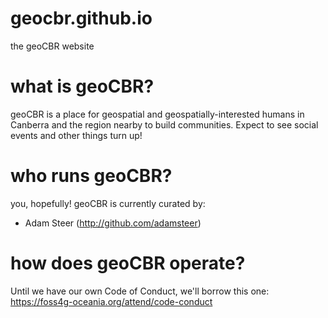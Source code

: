 # geocbr.github.io
the geoCBR website

# what is geoCBR?
geoCBR is a place for geospatial and geospatially-interested humans in Canberra and the region nearby to build communities. Expect to see social events and other things turn up!

# who runs geoCBR?
you, hopefully! geoCBR is currently curated by:
- Adam Steer (http://github.com/adamsteer)

# how does geoCBR operate?
Until we have our own Code of Conduct, we'll borrow this one: https://foss4g-oceania.org/attend/code-conduct


